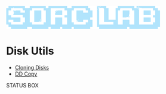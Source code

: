 ![Sorc Lab](/SorcLabLogo_White.png)

# Disk Utils
- [Cloning Disks](/blog/cloning-disks.md)
- [DD Copy](/blog/dd-copy.md)

<div class="status-box">
    <p>STATUS BOX</p>
</div>

<script>
    var statusElem = document.getElementById("statusBox");

    function updateStatus() {
        var numbers = [58, 75, 45, 0];
        var average = calculateAverage(numbers);

        console.log("The average is: " + average);
        statusBox.textContent = average;
    }

    updateStatus();

    // setTimeout(function() {
    //     updateStatusBox("New content.");
    // }, 3000);
</script>

<!-- BK
![Sorc Lab](/SorcLabLogo_White.png)

# Disk Utils
- [Cloning Disks](/blog/cloning-disks.md)
- [DD Copy](/blog/dd-copy.md)

-->
